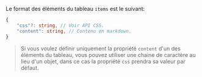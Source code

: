 Le format des éléments du tableau `items` est le suivant:

```typescript
{
    "css"?: string, // Voir API CSS.
    "content": string, // Contenu en markdown.
}
```

> Si vous voulez définir uniquement la propriété `content` d'un des éléments du tableau,
> vous pouvez utiliser une chaine de caractère au lieu d'un objet, dans ce cas la propriété
> `css` prendra sa valeur par défaut.
